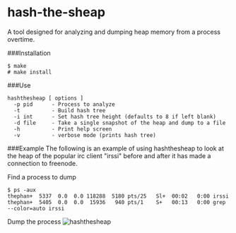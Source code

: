 # hash-the-sheap
A tool designed for analyzing and dumping heap memory from a process overtime.

###Installation
```
$ make
# make install
```
###Use
```
hashthesheap [ options ]
  -p pid      - Process to analyze
  -t          - Build hash tree
  -i int      - Set hash tree height (defaults to 8 if left blank)
  -d file     - Take a single snapshot of the heap and dump to a file
  -h          - Print help screen
  -v          - verbose mode (prints hash tree)
```
###Example
The following is an example of using hashthesheap to look at the heap of the popular irc client "irssi" before and after it has made a connection to freenode.
  
Find a process to dump
```
$ ps -aux
thephan+  5337  0.0  0.0 118288  5180 pts/25   Sl+  00:02   0:00 irssi
thephan+  5405  0.0  0.0  15936   940 pts/1    S+   00:13   0:00 grep --color=auto irssi

```

Dump the process
![hashthesheap](https://cloud.githubusercontent.com/assets/1786880/12410861/0fb72ed2-be47-11e5-8bec-49ddd57960d7.png)
